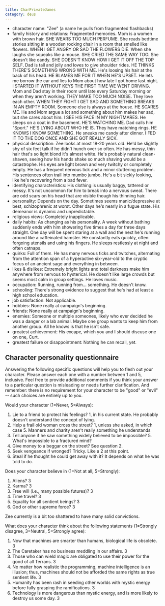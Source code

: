 ```yaml
---
title: CharPrivateJames
category: deus
---
```


* character name:  "Zee" (a name he pulls from fragmented flashbacks)
* family history and relations:  Fragmented memories.  Mom is a women with brown hair.  SHE WEARS TOO MUCH PERFUME.  She reads bedtime stories sitting in a wooden rocking chair in a room that smelled like flowers.  WHEN I GET ANGRY OR SAD THE FLOWERS DIE.  When she laughs she squeaks like a mouse.  SHE CRIED THE SAME WAY TOO.  She doesn't like candy.  SHE DOESN'T KNOW HOW I GET IT OFF THE TOP SELF.  Dad is tall and jolly and loves to give shoulder rides.  HE THINKS THERE'S SOMETHING WRONG WITH ME.  He's loosing his hair at the back of his head.  HE BLAMES ME FOR IT WHEN HE'S UPSET.  He lets me borrow the car and lies to Mom about how late I got home last night.  I STARTED IT WITHOUT KEYS THE FIRST TIME WE WENT DRIVING.  Mom and Dad stay in their room until late every Saturday morning or when they aren't working.  THEY MAKE TOO MUCH NOISE.  They love each other.  WHEN THEY FIGHT I GET SAD AND SOMETHING BREAKS IN AN EMPTY ROOM.  Someone else is always at the house.  HE SCARES ME.  He and Mom argue a lot and something about him makes her sad, but she cares about him.  I SEE HIS FACE IN MY NIGHTMARES.  He sleeps on a coat in the basement.  HE'S WATCHING ME.  Dad calls him "Sport."  HE'S LYING ABOUT WHO HE IS.  They have matching rings.  HE KNOWS I KNOW SOMETHING.  He sneaks me candy after dinner.  I FED IT TO THE DOG ONCE AND SHE GOT REALLY SICK.
* physical description:  Zee looks at most 18-20 years old.  He'd be slightly shy of six feet talk if he didn't hunch over so often.  He has messy, thin hair that's so light blond it's almost white.  He's probably natural clean-shaven, seeing how his hands shake so much shaving would be a catastrophe.  His eyes are light brown and very twitchy or completely empty.  He has a frequent nervous tick and a minor stuttering problem.  His sentences often trail into mumbo jumbo.  He's a bit sickly looking, like he's recovering from a bad fever.
* identifying characteristics:  His clothing is usually baggy, tattered or messy.  It's not uncommon for him to break into a nervous sweat.  There are odd scars on his head that are visible though his thinning hair.
* personality:  Depends on the day.  Sometimes seems manic/depressive at best, schizophrenic at worst.  Other days he's nearly in a fugue state.  His demeanor is dynamic and unpredictable.
* religious views:  Completely inapplicable.
* daily habits:  As changing as his personality.  A week without bathing suddenly ends with him showering five times a day for three days straight.  One day will be spent staring at a wall and the next he's running around like a caffeinated hamster.  He constantly eats quickly, often forgoing  utensils and using his fingers.  He sleeps restlessly at night and often catnaps.
* quirks:  Full of them.  He has many nervous ticks and twitches, alternating from the attention span of a hyperactive six-year-old to the cryptic focus of an ancient sage and everything in between.
* likes &amp; dislikes:  Extremely bright lights and total darkness make him anywhere from nervous to hysterical.  He doesn't like large crowds but seems most calm in group settings.  He loves music.
* occupation:  Running, running from... something.  He doesn't know.
* schooling:  There's strong evidence to suggest that he's had at least a high school education.
* job satisfaction:  Not applicable.
* hobbies:  None really at campaign's beginning.
* friends:  None really at campaign's beginning.
* enemies:  Someone or multiple someones, likely who ever decided he was a danger or a lab animal.  Maybe one group wants to keep him from another group.  All he knows is that he isn't safe.
* greatest achievement:  His excape, which you and I should discuse one on one, Curt.
* greatest failure or disappointment:  Nothing he can recall, yet.

## Character personality questionnaire

Answering the following specific questions will help you to flesh out your character. Please answer each one with a number between 1 and 5, inclusive. Feel free to provide additional comments if you think your answer to a particular question is misleading or needs further clarification. And remember: there is no requirement for your character to be &quot;good&quot; or &quot;evil&quot; -- such choices are entirely up to you.

Would your character (1=Never, 5=Always):

1. Lie to a friend to protect his feelings?  1, in his current state.  He probably doesn't understand the concept of lying.
2. Help a frail old woman cross the street?  1, unless she asked, in which case 5.  Manners and charity aren't really something he understands
3. Tell anyone if he saw something widely believed to be impossible?  5.  What's impossible to a fractured mind?
4. Give money to a beggar on the street?  See question 2.
5. Seek vengeance if wronged?  Tricky.  Like a 2 at this point.
6. Steal if he thought he could get away with it?  It depends on what he was told to do.

Does your character believe in  (1=Not at all, 5=Strongly):

1. Aliens? 3
2. Karma?  3
3. Free will (i.e., many possible futures)?  3
4. Time travel?  3
5. Equality for all sentient beings?  3
6. God or other supreme force?  3

Zee currently is a bit too shattered to have many solid convictions.

What does your character think about the following statements (1=Strongly disagree, 3=Neutral, 5=Strongly agree):

1. Now that machines are smarter than humans, biological life is obsolete.  3
2. The Caretaker has no business meddling in our affairs.  3
3. Those who can wield magic are obligated to use their power for the good of all Terrans.  3
4. No matter how realistic the programming, machine intelligence is an illusion; thus, machines should not be afforded the same rights as true sentient life.  3
5. Humanity has been rash in seeding other worlds with mystic energy before fully grasping the ramifications.  3
6. Technology is more dangerous than mystic energy, and is more likely to destroy us some day.  3
